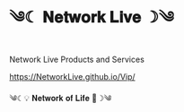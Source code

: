 # ༄☾︎ 𝐍𝐞𝐭𝐰𝐨𝐫𝐤 𝐋𝐢𝐯𝐞 ☽︎༄ #
Network Live Products and Services

https://NetworkLive.github.io/Vip/

༄☾︎💡 𝐍𝐞𝐭𝐰𝐨𝐫𝐤 𝐨𝐟 𝐋𝐢𝐟𝐞 🌳☽︎༄
